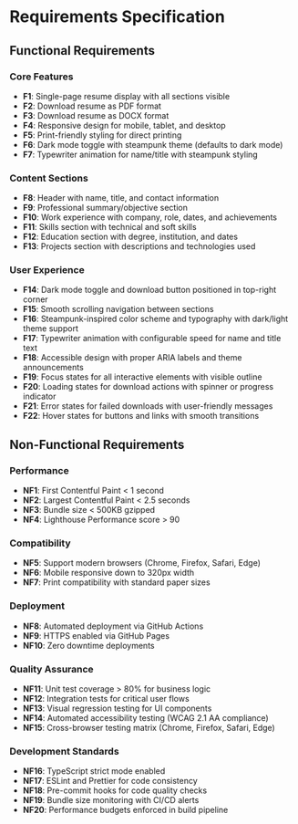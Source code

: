 # Requirements Specification

## Functional Requirements

### Core Features
- **F1**: Single-page resume display with all sections visible
- **F2**: Download resume as PDF format
- **F3**: Download resume as DOCX format
- **F4**: Responsive design for mobile, tablet, and desktop
- **F5**: Print-friendly styling for direct printing
- **F6**: Dark mode toggle with steampunk theme (defaults to dark mode)
- **F7**: Typewriter animation for name/title with steampunk styling

### Content Sections
- **F8**: Header with name, title, and contact information
- **F9**: Professional summary/objective section
- **F10**: Work experience with company, role, dates, and achievements
- **F11**: Skills section with technical and soft skills
- **F12**: Education section with degree, institution, and dates
- **F13**: Projects section with descriptions and technologies used

### User Experience
- **F14**: Dark mode toggle and download button positioned in top-right corner
- **F15**: Smooth scrolling navigation between sections
- **F16**: Steampunk-inspired color scheme and typography with dark/light theme support
- **F17**: Typewriter animation with configurable speed for name and title text
- **F18**: Accessible design with proper ARIA labels and theme announcements
- **F19**: Focus states for all interactive elements with visible outline
- **F20**: Loading states for download actions with spinner or progress indicator
- **F21**: Error states for failed downloads with user-friendly messages
- **F22**: Hover states for buttons and links with smooth transitions

## Non-Functional Requirements

### Performance
- **NF1**: First Contentful Paint < 1 second
- **NF2**: Largest Contentful Paint < 2.5 seconds
- **NF3**: Bundle size < 500KB gzipped
- **NF4**: Lighthouse Performance score > 90

### Compatibility
- **NF5**: Support modern browsers (Chrome, Firefox, Safari, Edge)
- **NF6**: Mobile responsive down to 320px width
- **NF7**: Print compatibility with standard paper sizes

### Deployment
- **NF8**: Automated deployment via GitHub Actions
- **NF9**: HTTPS enabled via GitHub Pages
- **NF10**: Zero downtime deployments

### Quality Assurance
- **NF11**: Unit test coverage > 80% for business logic
- **NF12**: Integration tests for critical user flows
- **NF13**: Visual regression testing for UI components
- **NF14**: Automated accessibility testing (WCAG 2.1 AA compliance)
- **NF15**: Cross-browser testing matrix (Chrome, Firefox, Safari, Edge)

### Development Standards
- **NF16**: TypeScript strict mode enabled
- **NF17**: ESLint and Prettier for code consistency
- **NF18**: Pre-commit hooks for code quality checks
- **NF19**: Bundle size monitoring with CI/CD alerts
- **NF20**: Performance budgets enforced in build pipeline